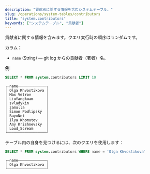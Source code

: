 ```yaml
---
description: "貢献者に関する情報を含むシステムテーブル。"
slug: /operations/system-tables/contributors
title: "system.contributors"
keywords: ["システムテーブル", "貢献者"]
---
```


貢献者に関する情報を含みます。クエリ実行時の順序はランダムです。

カラム：

- `name` (String) — git log からの貢献者（著者）名。

**例**

``` sql
SELECT * FROM system.contributors LIMIT 10
```

``` text
┌─name─────────────┐
│ Olga Khvostikova │
│ Max Vetrov       │
│ LiuYangkuan      │
│ svladykin        │
│ zamulla          │
│ Šimon Podlipský  │
│ BayoNet          │
│ Ilya Khomutov    │
│ Amy Krishnevsky  │
│ Loud_Scream      │
└──────────────────┘
```

テーブル内の自身を見つけるには、次のクエリを使用します：

``` sql
SELECT * FROM system.contributors WHERE name = 'Olga Khvostikova'
```

``` text
┌─name─────────────┐
│ Olga Khvostikova │
└──────────────────┘
```
